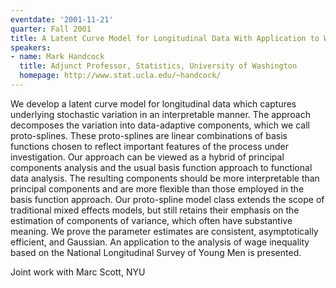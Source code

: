 ```yaml
---
eventdate: '2001-11-21'
quarter: Fall 2001
title: A Latent Curve Model for Longitudinal Data With Application to Wage Inequality
speakers:
- name: Mark Handcock
  title: Adjunct Professor, Statistics, University of Washington
  homepage: http://www.stat.ucla.edu/~handcock/
---
```

We develop a latent curve model for longitudinal data which captures underlying stochastic variation in an interpretable manner. The approach decomposes the variation into data-adaptive components, which we call proto-splines. These proto-splines are linear combinations of basis functions chosen to reflect important features of the process under investigation. Our approach can be viewed as a hybrid of principal components analysis and the usual basis function approach to functional data analysis. The resulting components should be more interpretable than principal components and are more flexible than those employed in the basis function approach. Our proto-spline model class extends the scope of traditional mixed effects models, but still retains their emphasis on the estimation of components of variance, which often have substantive meaning. We prove the parameter estimates are consistent, asymptotically efficient, and Gaussian. An application to the analysis of wage inequality based on the National Longitudinal Survey of Young Men is presented.

Joint work with Marc Scott, NYU
